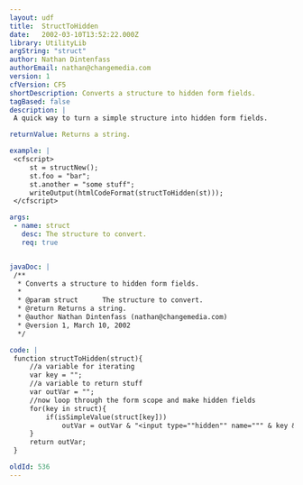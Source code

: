 ```yaml
---
layout: udf
title:  StructToHidden
date:   2002-03-10T13:52:22.000Z
library: UtilityLib
argString: "struct"
author: Nathan Dintenfass
authorEmail: nathan@changemedia.com
version: 1
cfVersion: CF5
shortDescription: Converts a structure to hidden form fields.
tagBased: false
description: |
 A quick way to turn a simple structure into hidden form fields.

returnValue: Returns a string.

example: |
 <cfscript>
     st = structNew();
     st.foo = "bar";
     st.another = "some stuff";
     writeOutput(htmlCodeFormat(structToHidden(st)));
 </cfscript>

args:
 - name: struct
   desc: The structure to convert.
   req: true


javaDoc: |
 /**
  * Converts a structure to hidden form fields.
  * 
  * @param struct      The structure to convert. 
  * @return Returns a string. 
  * @author Nathan Dintenfass (nathan@changemedia.com) 
  * @version 1, March 10, 2002 
  */

code: |
 function structToHidden(struct){
     //a variable for iterating
     var key = "";
     //a variable to return stuff
     var outVar = "";
     //now loop through the form scope and make hidden fields
     for(key in struct){
         if(isSimpleValue(struct[key]))
             outVar = outVar & "<input type=""hidden"" name=""" & key & """ value=""" & htmlEditFormat(struct[key]) & """>";
     }
     return outVar;        
 }

oldId: 536
---
```


